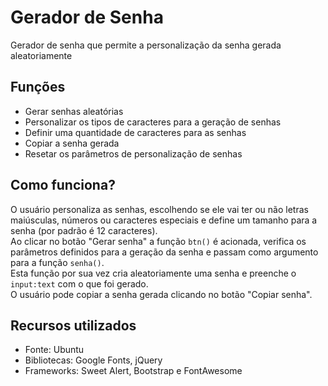 # Gerador de Senha

Gerador de senha que permite a personalização da senha gerada aleatoriamente

## Funções

- Gerar senhas aleatórias
- Personalizar os tipos de caracteres para a geração de senhas
- Definir uma quantidade de caracteres para as senhas
- Copiar a senha gerada
- Resetar os parâmetros de personalização de senhas

## Como funciona?

O usuário personaliza as senhas, escolhendo se ele vai ter ou não letras maiúsculas, números ou caracteres especiais e define um tamanho para a senha (por padrão é 12 caracteres). <br>
Ao clicar no botão "Gerar senha" a função `btn()` é acionada, verifica os parâmetros definidos para a geração da senha e passam como argumento para a função `senha()`. <br>
Esta função por sua vez cria aleatoriamente uma senha e preenche o `input:text` com o que foi gerado. <br>
O usuário pode copiar a senha gerada clicando no botão "Copiar senha".

## Recursos utilizados

- Fonte: Ubuntu
- Bibliotecas: Google Fonts, jQuery
- Frameworks: Sweet Alert, Bootstrap e FontAwesome
